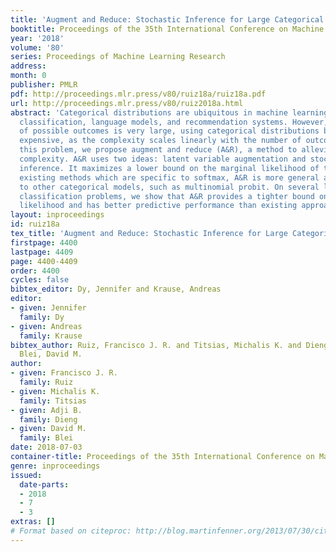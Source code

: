 ```yaml
---
title: 'Augment and Reduce: Stochastic Inference for Large Categorical Distributions'
booktitle: Proceedings of the 35th International Conference on Machine Learning
year: '2018'
volume: '80'
series: Proceedings of Machine Learning Research
address: 
month: 0
publisher: PMLR
pdf: http://proceedings.mlr.press/v80/ruiz18a/ruiz18a.pdf
url: http://proceedings.mlr.press/v80/ruiz2018a.html
abstract: 'Categorical distributions are ubiquitous in machine learning, e.g., in
  classification, language models, and recommendation systems. However, when the number
  of possible outcomes is very large, using categorical distributions becomes computationally
  expensive, as the complexity scales linearly with the number of outcomes. To address
  this problem, we propose augment and reduce (A&R), a method to alleviate the computational
  complexity. A&R uses two ideas: latent variable augmentation and stochastic variational
  inference. It maximizes a lower bound on the marginal likelihood of the data. Unlike
  existing methods which are specific to softmax, A&R is more general and is amenable
  to other categorical models, such as multinomial probit. On several large-scale
  classification problems, we show that A&R provides a tighter bound on the marginal
  likelihood and has better predictive performance than existing approaches.'
layout: inproceedings
id: ruiz18a
tex_title: 'Augment and Reduce: Stochastic Inference for Large Categorical Distributions'
firstpage: 4400
lastpage: 4409
page: 4400-4409
order: 4400
cycles: false
bibtex_editor: Dy, Jennifer and Krause, Andreas
editor:
- given: Jennifer
  family: Dy
- given: Andreas
  family: Krause
bibtex_author: Ruiz, Francisco J. R. and Titsias, Michalis K. and Dieng, Adji B. and
  Blei, David M.
author:
- given: Francisco J. R.
  family: Ruiz
- given: Michalis K.
  family: Titsias
- given: Adji B.
  family: Dieng
- given: David M.
  family: Blei
date: 2018-07-03
container-title: Proceedings of the 35th International Conference on Machine Learning
genre: inproceedings
issued:
  date-parts:
  - 2018
  - 7
  - 3
extras: []
# Format based on citeproc: http://blog.martinfenner.org/2013/07/30/citeproc-yaml-for-bibliographies/
---
```


